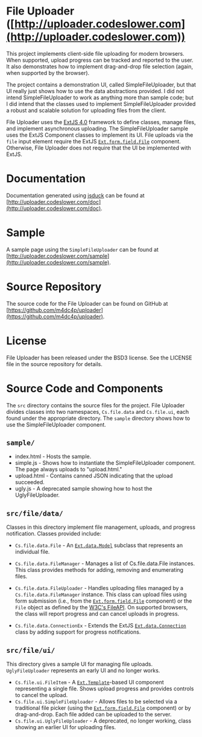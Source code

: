 File Uploader ([http://uploader.codeslower.com](http://uploader.codeslower.com))
=============

This project implements client-side file uploading for modern
browsers. When supported, upload progress can be tracked and reported
to the user. It also demonstrates how to implement drag-and-drop file
selection (again, when supported by the browser).

The project contains a demonstration UI, called SimpleFileUploader,
but that UI really just shows how to use the data abstractions
provided. I did not intend SimpleFileUploader to work as anything more
than sample code; but I did intend that the classes used to implement
SimpleFileUploader provided a robust and scalable solution for
uploading files from the client.

File Uploader uses the [ExtJS 4.0](http://www.sencha.com) framework to
define classes, manage files, and implement asynchronous
uploading. The SimpleFileUploader sample uses the ExtJS Component
classes to implement its UI. File uploads via the `file` input element
require the ExtJS [`Ext.form.field.File`](http://docs.sencha.com/ext-js/4-0/#!/api/Ext.form.field.File) component. Otherwise, File Uploader
does not require that the UI be implemented with ExtJS.

Documentation
=============

Documentation generated using
[jsduck](https://github.com/senchalabs/jsduck/) can be found at
[http://uploader.codeslower.com/doc](http://uploader.codeslower.com/doc).

Sample
======

A sample page using the `SimpleFileUploader` can be found at
[http://uploader.codeslower.com/sample](http://uploader.codeslower.com/sample).

Source Repository
=================

The source code for the File Uploader can be found on GitHub at
[https://github.com/m4dc4p/uploader](https://github.com/m4dc4p/uploader).

License
=======

File Uploader has been released under the BSD3 license. See the
LICENSE file in the source repository for details.

Source Code and Components
==========================

The `src` directory contains the source files for the project.  File
 Uploader divides classes into two namespaces, `Cs.file.data` and
 `Cs.file.ui`, each found under the appropriate directory. The `sample`
directory shows how to use the SimpleFileUploader component.

`sample/`
-------

  * index.html - Hosts the sample.
  * simple.js - Shows how to instantiate the SimpleFileUploader
    component. The page always uploads to "upload.html." 
  * upload.html - Contains canned JSON indicating that the upload succeeded.
  * ugly.js - A deprecated sample showing how to host the UglyFileUploader.

`src/file/data/`
--------------

Classes in this directory implement file management, uploads, and progress
notification. Classes provided include:

  * `Cs.file.data.File` - An [`Ext.data.Model`](http://docs.sencha.com/ext-js/4-0/#!/api/Ext.data.Model) subclass that represents an individual file.

  * `Cs.file.data.FileManager` - Manages a list of
   Cs.file.data.File instances. This class provides methods for
   adding, removing and enumerating files.

  * `Cs.file.data.FileUploader` - Handles uploading files managed by a
    `Cs.file.data.FileManager` instance. This class can upload files
    using form submission (i.e., from the [`Ext.form.field.File`](http://docs.sencha.com/ext-js/4-0/#!/api/Ext.form.field.File)
    component) or the `File` object as defined by the [W3C's
    FileAPI](http://www.w3.org/TR/FileAPI/). On supported browsers,
    the class will report progress and can cancel uploads in
    progress. 

  * `Cs.file.data.ConnectionEx` - Extends the ExtJS
    [`Ext.data.Connection`](http://docs.sencha.com/ext-js/4-0/#!/api/Ext.data.Connection) class by adding support for progress
    notifications.

`src/file/ui/`
------------

This directory gives a sample UI for managing file
uploads. `UglyFileUploader` represents an early UI and no longer
works. 

  * `Cs.file.ui.FileItem` - A [`Ext.Template`](http://docs.sencha.com/ext-js/4-0/#!/api/Ext.Template)-based UI component
    representing a single file. Shows upload progress and provides
    controls to cancel the upload.  
  * `Cs.file.ui.SimpleFileUploader` - Allows files to be selected
    via a traditional file picker (using the [`Ext.form.field.File`](http://docs.sencha.com/ext-js/4-0/#!/api/Ext.form.field.File) 
    component) or by drag-and-drop. Each file added can be uploaded
    to the server.
  * `Cs.file.ui.UglyFileUploader` - A deprecated, no longer working, class
    showing an earlier UI for uploading files.





